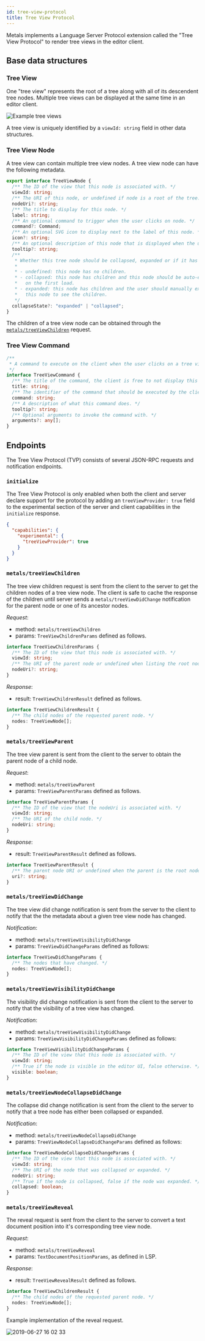 ```yaml
---
id: tree-view-protocol
title: Tree View Protocol
---
```


Metals implements a Language Server Protocol extension called the "Tree View
Protocol" to render tree views in the editor client.

## Base data structures

### Tree View

One "tree view" represents the root of a tree along with all of its descendent
tree nodes. Multiple tree views can be displayed at the same time in an editor
client.

![Example tree views](https://i.imgur.com/FRWL3Aq.png)

A tree view is uniquely identified by a `viewId: string` field in other data
structures.

### Tree View Node

A tree view can contain multiple tree view nodes. A tree view node can have the
following metadata.

```ts
export interface TreeViewNode {
  /** The ID of the view that this node is associated with. */
  viewId: string;
  /** The URI of this node, or undefined if node is a root of the tree. */
  nodeUri?: string;
  /** The title to display for this node. */
  label: string;
  /** An optional command to trigger when the user clicks on node. */
  command?: Command;
  /** An optional SVG icon to display next to the label of this node. */
  icon?: string;
  /** An optional description of this node that is displayed when the user hovers over this node. */
  tooltip?: string;
  /**
   * Whether this tree node should be collapsed, expanded or if it has no children.
   *
   * - undefined: this node has no children.
   * - collapsed: this node has children and this node should be auto-expanded
   *   on the first load.
   * - expanded: this node has children and the user should manually expand
   *   this node to see the children.
   */
  collapseState?: "expanded" | "collapsed";
}
```

The children of a tree view node can be obtained through the
[`metals/treeViewChildren`](#metals-treeviewchildren) request.

### Tree View Command

```ts
/**
 * A command to execute on the client when the user clicks on a tree view node.
 */
interface TreeViewCommand {
  /** The title of the command, the client is free to not display this title in the UI. */
  title: string;
  /** The identifier of the command that should be executed by the client. */
  command: string;
  /** A description of what this command does. */
  tooltip?: string;
  /** Optional arguments to invoke the command with. */
  arguments?: any[];
}
```

## Endpoints

The Tree View Protocol (TVP) consists of several JSON-RPC requests and
notification endpoints.

### `initialize`

The Tree View Protocol is only enabled when both the client and server declare
support for the protocol by adding an `treeViewProvider: true` field to the
experimental section of the server and client capabilities in the `initialize`
response.

```json
{
  "capabilities": {
    "experimental": {
      "treeViewProvider": true
    }
  }
}
```

### `metals/treeViewChildren`

The tree view children request is sent from the client to the server to get the
children nodes of a tree view node. The client is safe to cache the response of
the children until server sends a `metals/treeViewDidChange` notification for
the parent node or one of its ancestor nodes.

_Request_:

- method: `metals/treeViewChildren`
- params: `TreeViewChildrenParams` defined as follows.

```ts
interface TreeViewChildrenParams {
  /** The ID of the view that this node is associated with. */
  viewId: string;
  /** The URI of the parent node or undefined when listing the root node. */
  nodeUri?: string;
}
```

_Response_:

- result: `TreeViewChildrenResult` defined as follows.

```ts
interface TreeViewChildrenResult {
  /** The child nodes of the requested parent node. */
  nodes: TreeViewNode[];
}
```

### `metals/treeViewParent`

The tree view parent is sent from the client to the server to obtain the parent
node of a child node.

_Request_:

- method: `metals/treeViewParent`
- params: `TreeViewParentParams` defined as follows.

```ts
interface TreeViewParentParams {
  /** The ID of the view that the nodeUri is associated with. */
  viewId: string;
  /** The URI of the child node. */
  nodeUri: string;
}
```

_Response_:

- result: `TreeViewParentResult` defined as follows.

```ts
interface TreeViewParentResult {
  /** The parent node URI or undefined when the parent is the root node. */
  uri?: string;
}
```

### `metals/treeViewDidChange`

The tree view did change notification is sent from the server to the client to
notify that the the metadata about a given tree view node has changed.

_Notification_:

- method: `metals/treeViewVisibilityDidChange`
- params: `TreeViewDidChangeParams` defined as follows:

```ts
interface TreeViewDidChangeParams {
  /** The nodes that have changed. */
  nodes: TreeViewNode[];
}
```

### `metals/treeViewVisibilityDidChange`

The visibility did change notification is sent from the client to the server to
notify that the visibility of a tree view has changed.

_Notification_:

- method: `metals/treeViewVisibilityDidChange`
- params: `TreeViewVisibilityDidChangeParams` defined as follows:

```ts
interface TreeViewVisibilityDidChangeParams {
  /** The ID of the view that this node is associated with. */
  viewId: string;
  /** True if the node is visible in the editor UI, false otherwise. */
  visible: boolean;
}
```

### `metals/treeViewNodeCollapseDidChange`

The collapse did change notification is sent from the client to the server to
notify that a tree node has either been collapsed or expanded.

_Notification_:

- method: `metals/treeViewNodeCollapseDidChange`
- params: `TreeViewNodeCollapseDidChangeParams` defined as follows:

```ts
interface TreeViewNodeCollapseDidChangeParams {
  /** The ID of the view that this node is associated with. */
  viewId: string;
  /** The URI of the node that was collapsed or expanded. */
  nodeUri: string;
  /** True if the node is collapsed, false if the node was expanded. */
  collapsed: boolean;
}
```

### `metals/treeViewReveal`

The reveal request is sent from the client to the server to convert a text
document position into it's corresponding tree view node.

_Request_:

- method: `metals/treeViewReveal`
- params: `TextDocumentPositionParams`, as defined in LSP.

_Response_:

- result: `TreeViewRevealResult` defined as follows.

```ts
interface TreeViewChildrenResult {
  /** The child nodes of the requested parent node. */
  nodes: TreeViewNode[];
}
```

Example implementation of the reveal request.

![2019-06-27 16 02 33](https://user-images.githubusercontent.com/1408093/60277613-33d19880-98fe-11e9-9aee-71c0a0c0861f.gif)

